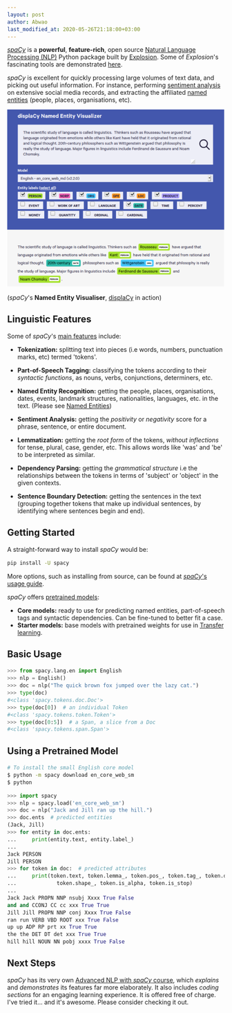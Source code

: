 ```yaml
---
layout: post
author: Abwao
last_modified_at: 2020-05-26T21:18:00+03:00
---
```

[*spaCy*][1] is a **powerful**, **feature-rich**, open source [Natural Language Processing (NLP)][2] Python package built by [Explosion][3]. Some of *Explosion*'s fascinating tools are demonstrated [here][4].

*spaCy* is excellent for quickly processing large volumes of text data, and picking out useful information. For instance, performing [sentiment analysis][5] on extensive social media records, and extracting the affiliated [named entities][6] (people, places, organisations, etc).

![displacy demo][7]

(*spaCy*'s **Named Entity Visualiser**, [displaCy][8] in action)

## Linguistic Features

Some of *spaCy*'s [main features][9] include:

- **Tokenization:** splitting text into pieces (i.e words, numbers, punctuation marks, etc) termed 'tokens'.

- **Part-of-Speech Tagging:** classifying the tokens according to their *syntactic functions*, as nouns, verbs, conjunctions, determiners, etc.

- **Named Entity Recognition:** getting the people, places, organisations, dates, events, landmark structures, nationalities, languages, etc. in the text. (Please see [Named Entities][10])

- **Sentiment Analysis:** getting the *positivity* or *negativity* score for a phrase, sentence, or entire document.

- **Lemmatization:** getting the *root form* of the tokens, *without inflections* for tense, plural, case, gender,  etc. This allows words like 'was' and 'be' to be interpreted as similar.

- **Dependency Parsing:** getting the *grammatical structure* i.e the relationships between the tokens in terms of 'subject' or 'object' in the given contexts.

- **Sentence Boundary Detection:** getting the sentences in the text (grouping together tokens that make up individual sentences, by identifying where sentences begin and end).

## Getting Started

A straight-forward way to install *spaCy* would be:

```bash
pip install -U spacy
```

More options, such as installing from source, can be found at [*spaCy*'s usage guide][11].

*spaCy* offers [pretrained models][12]:

- **Core models:** ready to use for predicting named entities, part-of-speech tags and syntactic dependencies. Can be fine-tuned to better fit a case.
- **Starter models:** base models with pretrained weights for use in [Transfer learning][13].

## Basic Usage

```python
>>> from spacy.lang.en import English
>>> nlp = English()
>>> doc = nlp("The quick brown fox jumped over the lazy cat.")
>>> type(doc)
#<class 'spacy.tokens.doc.Doc'>
>>> type(doc[0])  # an individual Token
#<class 'spacy.tokens.token.Token'>
>>> type(doc[0:5])  # a Span, a slice from a Doc
#<class 'spacy.tokens.span.Span'>
```

## Using a Pretrained Model

```bash
# To install the small English core model
$ python -m spacy download en_core_web_sm
$ python
```

```python
>>> import spacy
>>> nlp = spacy.load('en_core_web_sm')
>>> doc = nlp("Jack and Jill ran up the hill.")
>>> doc.ents  # predicted entities
(Jack, Jill)
>>> for entity in doc.ents:  
...     print(entity.text, entity.label_)
...
Jack PERSON
Jill PERSON
>>> for token in doc:  # predicted attributes
...     print(token.text, token.lemma_, token.pos_, token.tag_, token.dep_,
...             token.shape_, token.is_alpha, token.is_stop)
...
Jack Jack PROPN NNP nsubj Xxxx True False
and and CCONJ CC cc xxx True True
Jill Jill PROPN NNP conj Xxxx True False
ran run VERB VBD ROOT xxx True False
up up ADP RP prt xx True True
the the DET DT det xxx True True
hill hill NOUN NN pobj xxxx True False
```

## Next Steps

*spaCy* has its very own [Advanced NLP with *spaCy* course][14], which *explains* and *demonstrates* its features far more elaborately. It also includes *coding sections* for an engaging learning experience. It is offered free of charge. I've tried it... and it's awesome. Please consider checking it out.

[1]: https://spacy.io/
[2]: https://en.wikipedia.org/wiki/Natural_language_processing
[3]: https://explosion.ai/
[4]: https://explosion.ai/software#demos
[5]: https://en.wikipedia.org/wiki/Sentiment_analysis
[6]: https://en.wikipedia.org/wiki/Named_entity
[7]: /assets/images/articles/displacy.png
[8]: https://explosion.ai/demos/displacy-ent
[9]: https://spacy.io/usage/spacy-101#features
[10]: https://spacy.io/api/annotation#named-entities
[11]: https://spacy.io/usage
[12]: https://spacy.io/models
[13]: https://spacy.io/models
[14]: https://course.spacy.io
